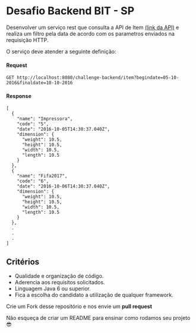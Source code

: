 # Desafio Backend BIT - SP

Desenvolver um serviço rest que consulta a API de Item [(link da API)](http://www.mocky.io/v2/57dfec211000009020598073) e realiza um filtro pela data de acordo com os parametros enviados na requisição HTTP.

O serviço deve atender a seguinte definição:

#### Request
```
GET http://localhost:8080/challenge-backend/item?begindate=05-10-2016&finaldate=10-10-2016
```
#### Response
```
[
  {
    "name": "Impressora",
    "code": "5",
    "date": "2016-10-05T14:30:37.040Z",
    "dimension": {
      "weight": 10.5,
      "height": 10.5,
      "width": 10.5,
      "length": 10.5
    }
  },
  {
    "name": "Fifa2017",
    "code": "6",
    "date": "2016-10-06T14:30:37.040Z",
    "dimension": {
      "weight": 10.5,
      "height": 10.5,
      "width": 10.5,
      "length": 10.5
    }
  },
  .
  .
  .
]
```

## Critérios

- Qualidade e organização de código.
- Aderencia aos requisitos solicitados.
- Linguagem Java 6 ou superior.
- Fica a escolha do candidato a utilização de qualquer framework.


Crie um Fork desse repositório e nos envie um **pull request**

Não esqueça de criar um README para ensinar como rodamos seu projeto :sunglasses:
